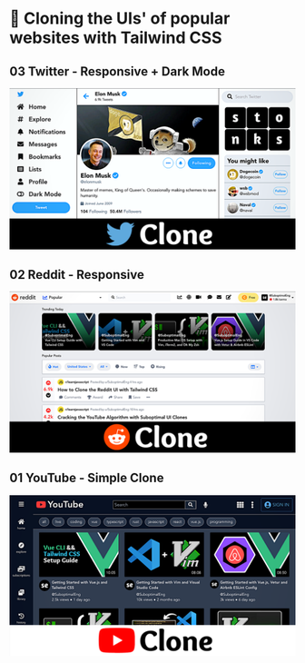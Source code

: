 # 🍃 Cloning the UIs' of popular websites with Tailwind CSS

## 03 Twitter - Responsive + Dark Mode
<img src="/demos/03.png" width="600">

## 02 Reddit - Responsive
<img src="/demos/02.png" width="600">

## 01 YouTube - Simple Clone
<img src="/demos/01.png" width="600">
